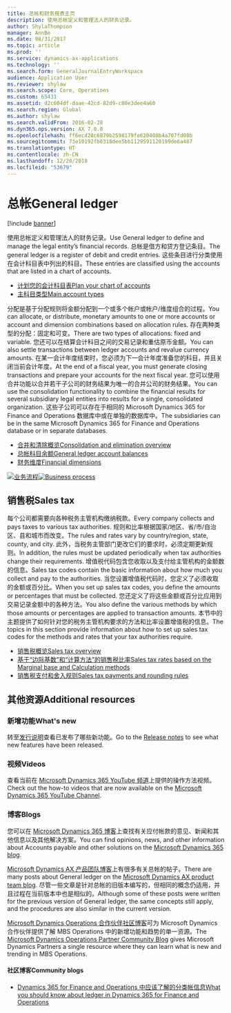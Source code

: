 ```yaml
---
title: 总帐和财务报表主页
description: 使用总帐定义和管理法人的财务记录。
author: ShylaThompson
manager: AnnBe
ms.date: 08/31/2017
ms.topic: article
ms.prod: ''
ms.service: dynamics-ax-applications
ms.technology: ''
ms.search.form: GeneralJournalEntryWorkspace
audience: Application User
ms.reviewer: shylaw
ms.search.scope: Core, Operations
ms.custom: 65431
ms.assetid: d2c604df-daae-42cd-82d9-c80e3dee4a60
ms.search.region: Global
ms.author: shylaw
ms.search.validFrom: 2016-02-28
ms.dyn365.ops.version: AX 7.0.0
ms.openlocfilehash: ff6ecd28c6879b2598179fe620408b4a707fd08b
ms.sourcegitcommit: 73e10192fb6318dee5bb1129591120199de6a487
ms.translationtype: HT
ms.contentlocale: zh-CN
ms.lasthandoff: 12/20/2018
ms.locfileid: "53679"
---
```

# <a name="general-ledger"></a><span data-ttu-id="8d8ca-103">总帐</span><span class="sxs-lookup"><span data-stu-id="8d8ca-103">General ledger</span></span> 

[!include [banner](../includes/banner.md)]

<span data-ttu-id="8d8ca-104">使用总帐定义和管理法人的财务记录。</span><span class="sxs-lookup"><span data-stu-id="8d8ca-104">Use General ledger to define and manage the legal entity’s financial records.</span></span> <span data-ttu-id="8d8ca-105">总帐是借方和贷方登记条目。</span><span class="sxs-lookup"><span data-stu-id="8d8ca-105">The general ledger is a register of debit and credit entries.</span></span> <span data-ttu-id="8d8ca-106">这些条目进行分类使用在会计科目表中列出的科目。</span><span class="sxs-lookup"><span data-stu-id="8d8ca-106">These entries are classified using the accounts that are listed in a chart of accounts.</span></span> 

 - [<span data-ttu-id="8d8ca-107">计划您的会计科目表</span><span class="sxs-lookup"><span data-stu-id="8d8ca-107">Plan your chart of accounts</span></span>](plan-chart-of-accounts.md)
 - [<span data-ttu-id="8d8ca-108">主科目类型</span><span class="sxs-lookup"><span data-stu-id="8d8ca-108">Main account types</span></span>](main-account-types.md)

<span data-ttu-id="8d8ca-109">分配是基于分配规则将金额分配到一个或多个帐户或帐户/维度组合的过程。</span><span class="sxs-lookup"><span data-stu-id="8d8ca-109">You can allocate, or distribute, monetary amounts to one or more accounts or account and dimension combinations based on allocation rules.</span></span> <span data-ttu-id="8d8ca-110">存在两种类型的分配：固定和可变。</span><span class="sxs-lookup"><span data-stu-id="8d8ca-110">There are two types of allocations: fixed and variable.</span></span> <span data-ttu-id="8d8ca-111">您还可以在结算会计科目之间的交易记录和重估原币金额。</span><span class="sxs-lookup"><span data-stu-id="8d8ca-111">You can also settle transactions between ledger accounts and revalue currency amounts.</span></span> <span data-ttu-id="8d8ca-112">在某一会计年度结束时，您必须为下一会计年度准备您的科目，并且关闭当前会计年度。</span><span class="sxs-lookup"><span data-stu-id="8d8ca-112">At the end of a fiscal year, you must generate closing transactions and prepare your accounts for the next fiscal year.</span></span> <span data-ttu-id="8d8ca-113">您可以使用合并功能以合并若干子公司的财务结果为唯一的合并公司的财务结果。</span><span class="sxs-lookup"><span data-stu-id="8d8ca-113">You can use the consolidation functionality to combine the financial results for several subsidiary legal entities into results for a single, consolidated organization.</span></span> <span data-ttu-id="8d8ca-114">这些子公司可以存在于相同的 Microsoft Dynamics 365 for Finance and Operations 数据库中或在单独的数据库中。</span><span class="sxs-lookup"><span data-stu-id="8d8ca-114">The subsidiaries can be in the same Microsoft Dynamics 365 for Finance and Operations database or in separate databases.</span></span>

- [<span data-ttu-id="8d8ca-115">合并和清除概览</span><span class="sxs-lookup"><span data-stu-id="8d8ca-115">Consolidation and elimination overview</span></span>](../budgeting/consolidation-elimination-overview.md)
- [<span data-ttu-id="8d8ca-116">总帐科目余额</span><span class="sxs-lookup"><span data-stu-id="8d8ca-116">General ledger account balances</span></span>](general-ledger-account-balances.md)
- [<span data-ttu-id="8d8ca-117">财务维度</span><span class="sxs-lookup"><span data-stu-id="8d8ca-117">Financial dimensions</span></span>](financial-dimensions.md)

<span data-ttu-id="8d8ca-118">[![业务流程](./media/GL-process.PNG)](./media/GL-process.PNG)</span><span class="sxs-lookup"><span data-stu-id="8d8ca-118">[![Business process](./media/GL-process.PNG)](./media/GL-process.PNG)</span></span>

## <a name="sales-tax"></a><span data-ttu-id="8d8ca-119">销售税</span><span class="sxs-lookup"><span data-stu-id="8d8ca-119">Sales tax</span></span>
<span data-ttu-id="8d8ca-120">每个公司都需要向各种税务主管机构缴纳税款。</span><span class="sxs-lookup"><span data-stu-id="8d8ca-120">Every company collects and pays taxes to various tax authorities.</span></span> <span data-ttu-id="8d8ca-121">规则和比率根据国家/地区、省/市/自治区、县和城市而改变。</span><span class="sxs-lookup"><span data-stu-id="8d8ca-121">The rules and rates vary by country/region, state, county, and city.</span></span>
<span data-ttu-id="8d8ca-122">此外，当税务主管部门更改它们的要求时，必须定期更新规则。</span><span class="sxs-lookup"><span data-stu-id="8d8ca-122">In addition, the rules must be updated periodically when tax authorities change their requirements.</span></span> <span data-ttu-id="8d8ca-123">增值税代码包含您收取以及支付给主管机构的金额数的信息。</span><span class="sxs-lookup"><span data-stu-id="8d8ca-123">Sales tax codes contain the basic information about how much you collect and pay to the authorities.</span></span> <span data-ttu-id="8d8ca-124">当您设置增值税代码时，您定义了必须收取的金额或百分比。</span><span class="sxs-lookup"><span data-stu-id="8d8ca-124">When you set up sales tax codes, you define the amounts or percentages that must be collected.</span></span> <span data-ttu-id="8d8ca-125">您还定义了将这些金额或百分比应用到交易记录金额中的各种方法。</span><span class="sxs-lookup"><span data-stu-id="8d8ca-125">You also define the various methods by which those amounts or percentages are applied to transaction amounts.</span></span> <span data-ttu-id="8d8ca-126">本节中的主题提供了如何针对您的税务主管机构要求的方法和比率设置增值税的信息。</span><span class="sxs-lookup"><span data-stu-id="8d8ca-126">The topics in this section provide information about how to set up sales tax codes for the methods and rates that your tax authorities require.</span></span>

 - [<span data-ttu-id="8d8ca-127">销售税概览</span><span class="sxs-lookup"><span data-stu-id="8d8ca-127">Sales tax overview</span></span>](indirect-taxes-overview.md)
 - [<span data-ttu-id="8d8ca-128">基于“边际基数”和“计算方法”的销售税比率</span><span class="sxs-lookup"><span data-stu-id="8d8ca-128">Sales tax rates based on the Marginal base and Calculation methods</span></span>](marginal-base-field.md)
 - [<span data-ttu-id="8d8ca-129">销售税支付和舍入规则</span><span class="sxs-lookup"><span data-stu-id="8d8ca-129">Sales tax payments and rounding rules</span></span>](round-sales-tax-payments.md)


## <a name="additional-resources"></a><span data-ttu-id="8d8ca-130">其他资源</span><span class="sxs-lookup"><span data-stu-id="8d8ca-130">Additional resources</span></span>

### <a name="whats-new"></a><span data-ttu-id="8d8ca-131">新增功能</span><span class="sxs-lookup"><span data-stu-id="8d8ca-131">What's new</span></span>

<span data-ttu-id="8d8ca-132">转至[发行说明](https://docs.microsoft.com/en-us/business-applications-release-notes/)查看已发布了哪些新功能。</span><span class="sxs-lookup"><span data-stu-id="8d8ca-132">Go to the [Release notes](https://docs.microsoft.com/en-us/business-applications-release-notes/) to see what new features have been released.</span></span> 

### <a name="videos"></a><span data-ttu-id="8d8ca-133">视频</span><span class="sxs-lookup"><span data-stu-id="8d8ca-133">Videos</span></span>

<span data-ttu-id="8d8ca-134">查看当前在 [Microsoft Dynamics 365 YouTube 频道](https://www.youtube.com/channel/UCJGCg4rB3QSs8y_1FquelBQ)上提供的操作方法视频。</span><span class="sxs-lookup"><span data-stu-id="8d8ca-134">Check out the how-to videos that are now available on the [Microsoft Dynamics 365 YouTube Channel](https://www.youtube.com/channel/UCJGCg4rB3QSs8y_1FquelBQ).</span></span>

### <a name="blogs"></a><span data-ttu-id="8d8ca-135">博客</span><span class="sxs-lookup"><span data-stu-id="8d8ca-135">Blogs</span></span>

<span data-ttu-id="8d8ca-136">您可以在 [Microsoft Dynamics 365 博客](https://community.dynamics.com/b/msftdynamicsblog?c=Enterprise)上查找有关应付帐款的意见、新闻和其他信息以及其他解决方案。</span><span class="sxs-lookup"><span data-stu-id="8d8ca-136">You can find opinions, news, and other information about Accounts payable and other solutions on the [Microsoft Dynamics 365 blog](https://community.dynamics.com/b/msftdynamicsblog?c=Enterprise).</span></span>

<span data-ttu-id="8d8ca-137">[Microsoft Dynamics AX 产品团队博客](https://blogs.msdn.microsoft.com/dax/)上有很多有关总帐的帖子。</span><span class="sxs-lookup"><span data-stu-id="8d8ca-137">There are many posts about General ledger on the [Microsoft Dynamics AX product team blog](https://blogs.msdn.microsoft.com/dax/).</span></span> <span data-ttu-id="8d8ca-138">尽管一些文章是针对总帐的旧版本编写的，但相同的概念仍适用，并且过程在当前版本中也是相似的。</span><span class="sxs-lookup"><span data-stu-id="8d8ca-138">Although some of these posts were written for the previous version of General ledger, the same concepts still apply, and the procedures are also similar in the current version.</span></span>

<span data-ttu-id="8d8ca-139">[Microsoft Dynamics Operations 合作伙伴社区博客](https://community.dynamics.com/partner/b/operationspartnercommunityblog)可为 Microsoft Dynamics 合作伙伴提供了解 MBS Operations 中的新增功能和趋势的单一资源。</span><span class="sxs-lookup"><span data-stu-id="8d8ca-139">The [Microsoft Dynamics Operations Partner Community Blog](https://community.dynamics.com/partner/b/operationspartnercommunityblog) gives Microsoft Dynamics Partners a single resource where they can learn what is new and trending in MBS Operations.</span></span>

#### <a name="community-blogs"></a><span data-ttu-id="8d8ca-140">社区博客</span><span class="sxs-lookup"><span data-stu-id="8d8ca-140">Community blogs</span></span>

- [<span data-ttu-id="8d8ca-141">Dynamics 365 for Finance and Operations 中应该了解的分类帐信息</span><span class="sxs-lookup"><span data-stu-id="8d8ca-141">What you should know about ledger in Dynamics 365 for Finance and Operations</span></span>](https://financefunction.tech/2018/04/29/what-you-should-know-about-ledger-in-dynamics-365-for-finance-and-operations)

